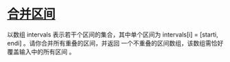 # [合并区间](https://leetcode.cn/problems/merge-intervals/description/?envType=study-plan-v2&envId=top-100-liked)

以数组 intervals 表示若干个区间的集合，其中单个区间为 intervals[i] = [starti, endi] 。请你合并所有重叠的区间，并返回 一个不重叠的区间数组，该数组需恰好覆盖输入中的所有区间 。

 